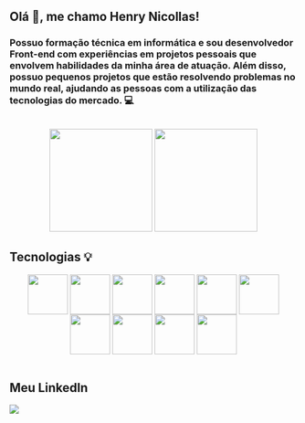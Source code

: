 ## Olá :raising_hand:, me chamo Henry Nicollas! 
### Possuo formação técnica em informática e sou desenvolvedor Front-end com experiências em projetos pessoais que envolvem habilidades da minha área de atuação. Além disso, possuo pequenos projetos que estão resolvendo problemas no mundo real, ajudando as pessoas com a utilização das tecnologias do mercado. :computer:

<br>

<div display="flex" align="center">
  <img height="180em" src="https://github-readme-stats.vercel.app/api?username=henrynicollasissicaba&show_icons=true&theme=synthwave&locale=pt-br&rank_icon=github">
  <img height="180em" src="https://github-readme-stats.vercel.app/api/top-langs/?username=henrynicollasissicaba&layout=compact&locale=pt-br&theme=synthwave">
</div>


## Tecnologias :bulb:
<div align="center">
  <img align="center" width="70px" height="70px" src="https://cdn.jsdelivr.net/gh/devicons/devicon/icons/html5/html5-original.svg" />
  <img align="center" width="70px" height="70px" src="https://cdn.jsdelivr.net/gh/devicons/devicon/icons/css3/css3-original.svg" />
  <img align="center" width="70px" height="70px" src="https://cdn.jsdelivr.net/gh/devicons/devicon/icons/javascript/javascript-original.svg" />
  <img align="center" width="70px" height="70px" src="https://cdn.jsdelivr.net/gh/devicons/devicon@latest/icons/typescript/typescript-original.svg" />
  <img align="center" width="70px" height="70px" src="https://cdn.jsdelivr.net/gh/devicons/devicon@latest/icons/sass/sass-original.svg" />
  <img align="center" width="70px" height="70px" src="https://cdn.jsdelivr.net/gh/devicons/devicon@latest/icons/react/react-original.svg" />
  <img align="center" width="70px" height="70px" src="https://cdn.jsdelivr.net/gh/devicons/devicon@latest/icons/nextjs/nextjs-original.svg" />
  <img align="center" width="70px" height="70px" src="https://cdn.jsdelivr.net/gh/devicons/devicon@latest/icons/tailwindcss/tailwindcss-original.svg" />
  <img align="center" width="70px" height="70px" src="https://cdn.jsdelivr.net/gh/devicons/devicon@latest/icons/prisma/prisma-original.svg" />
  <img align="center" width="70px" height="70px" src="https://cdn.jsdelivr.net/gh/devicons/devicon@latest/icons/postgresql/postgresql-plain-wordmark.svg" />
</div>

<br>

## Meu LinkedIn
 <a href="https://www.linkedin.com/in/henry-nicollas-issicaba-neves-05a54024a?utm_source=share&utm_campaign=share_via&utm_content=profile&utm_medium=android_app"><img src="https://img.shields.io/badge/LinkedIn-0077B5?style=for-the-badge&logo=linkedin&logoColor=white"></a>
